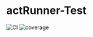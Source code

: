 # actRunner-Test

![CI](https://bc2-silicon.biozentrum.uni-wuerzburg.de/jub29yk/actRunner-Test/raw/branch/badges/tests.svg)
![coverage](https://bc2-silicon.biozentrum.uni-wuerzburg.de/jub29yk/actRunner-Test/raw/branch/badges/coverage.svg)

